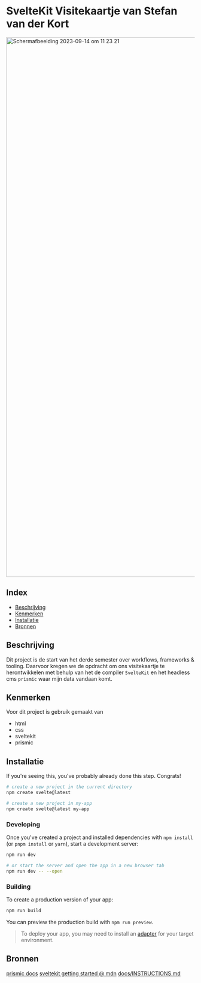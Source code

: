 # SvelteKit Visitekaartje van Stefan van der Kort
<img width="1440" alt="Schermafbeelding 2023-09-14 om 11 23 21" src="https://github.com/Stefan-Espant/your-tribe-for-life-profile-card/assets/89298385/23fa0f21-92c5-4274-bb63-f98e488aa6da">

## Index
  * [Beschrijving](#beschrijving)
  * [Kenmerken](#kenmerken)
  * [Installatie](#installatie)
  * [Bronnen](#bronnen)

## Beschrijving
Dit project is de start van het derde semester over workflows, frameworks & tooling. Daarvoor kregen we de opdracht om ons visitekaartje te herontwikkelen met behulp van het de compiler `SvelteKit` en het headless cms `prismic` waar mijn data vandaan komt.

## Kenmerken
Voor dit project is gebruik gemaakt van

* html
* css
* sveltekit
* prismic

## Installatie

If you're seeing this, you've probably already done this step. Congrats!

```bash
# create a new project in the current directory
npm create svelte@latest

# create a new project in my-app
npm create svelte@latest my-app
```

### Developing

Once you've created a project and installed dependencies with `npm install` (or `pnpm install` or `yarn`), start a development server:

```bash
npm run dev

# or start the server and open the app in a new browser tab
npm run dev -- --open
```

### Building

To create a production version of your app:

```bash
npm run build
```

You can preview the production build with `npm run preview`.

> To deploy your app, you may need to install an [adapter](https://kit.svelte.dev/docs/adapters) for your target environment.

## Bronnen
[prismic docs](https://prismic.io/docs/svelte)
[sveltekit getting started @ mdn](https://developer.mozilla.org/en-US/docs/Learn/Tools_and_testing/Client-side_JavaScript_frameworks/Svelte_getting_started)
[docs/INSTRUCTIONS.md](docs/INSTRUCTIONS.md)


